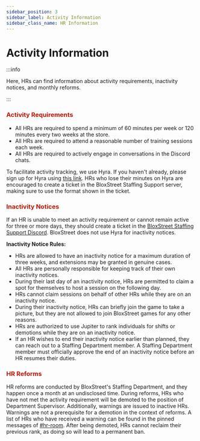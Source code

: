 ```yaml
---
sidebar_position: 3
sidebar_label: Activity Information
sidebar_class_name: HR Information
---
```


# Activity Information 

:::info

Here, HRs can find information about activity requirements, inactivity notices, and monthly reforms.

:::


### <font color="#C21807">Activity Requirements</font>
- All HRs are required to spend a minimum of 60 minutes per week or 120 minutes every two weeks at the store.
- All HRs are required to attend a reasonable number of training sessions each week.
- All HRs are required to actively engage in conversations in the Discord chats.

To facilitate activity tracking, we use Hyra. If you haven't already, please sign up for Hyra using [this link](https://app.hyra.io/get-started). HRs who lose their minutes on Hyra are encouraged to create a ticket in the BloxStreet Staffing Support server, making sure to use the format shown in the ticket.


### <font color="#C21807">Inactivity Notices</font>
If an HR is unable to meet an activity requirement or cannot remain active for three or more days, they should create a ticket in the [BloxStreet Staffing Support Discord](discord.gg/5yfvT5fntP). BloxStreet does not use Hyra for inactivity notices.

__Inactivity Notice Rules:__
- HRs are allowed to have an inactivity notice for a maximum duration of three weeks, and extensions may be granted in genuine cases. 
- All HRs are personally responsible for keeping track of their own inactivity notices.
- During their last day of an inactivity notice, HRs are permitted to claim a spot for themselves to host a session on the following day.
- HRs cannot claim sessions on behalf of other HRs while they are on an inactivity notice.
- During their inactivity notice, HRs can briefly join the game to take a picture, but they are not allowed to join BloxStreet games for any other reasons.
- HRs are authorized to use Jupiter to rank individuals for shifts or demotions while they are on an inactivity notice.
- If an HR wishes to end their inactivity notice earlier than planned, they can reach out to a Staffing Department member. A Staffing Department member must officially approve the end of an inactivity notice before an HR resumes their duties.


### <font color="#C21807">HR Reforms</font>
HR reforms are conducted by BloxStreet's Staffing Department, and they happen once a month at an undisclosed time. During reforms, HRs who have not met the activity requirement will be demoted to the position of Department Supervisor. Additionally, warnings are issued to inactive HRs. Warnings are not a prerequisite for a demotion in the context of reforms. A list of HRs who have received a warning can be found in the pinned messages of [#hr-room](https://discord.com/channels/323081832071561216/600727208155414546). After being demoted, HRs cannot reclaim their previous rank, as doing so will lead to a permanent ban.
